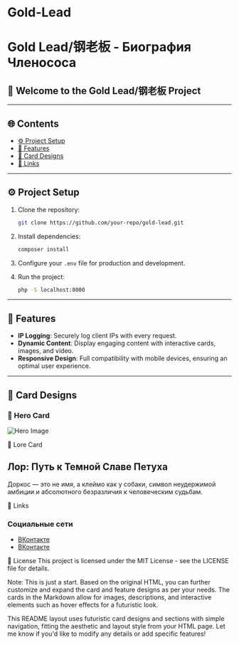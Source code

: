 # Gold-Lead
# Gold Lead/钢老板 - Биография Членососа

## 🚀 Welcome to the **Gold Lead/钢老板** Project

---

## 🌐 Contents

- [⚙️ Project Setup](#project-setup)
- [🔑 Features](#features)
- [🎨 Card Designs](#card-designs)
- [🔗 Links](#links)

---

## ⚙️ Project Setup

1. Clone the repository:
    ```bash
    git clone https://github.com/your-repo/gold-lead.git
    ```

2. Install dependencies:
    ```bash
    composer install
    ```

3. Configure your `.env` file for production and development.

4. Run the project:
    ```bash
    php -S localhost:8000
    ```

---

## 🔑 Features

- **IP Logging**: Securely log client IPs with every request.
- **Dynamic Content**: Display engaging content with interactive cards, images, and video.
- **Responsive Design**: Full compatibility with mobile devices, ensuring an optimal user experience.
  
---

## 🎨 Card Designs

### 🚨 Hero Card
<div class="hero-illustration">
    <img src="1.png" alt="Hero Image" class="gallery-img w-full h-auto object-cover rounded-lg shadow-lg cursor-pointer transform hover:scale-105 transition duration-300 border-2 border-transparent hover:border-dorkos-accent">
</div>

📜 Lore Card
<section id="lore" class="py-16 px-6 md:px-12 bg-gray-900">
    <div class="container mx-auto">
        <h2 class="text-4xl font-bold text-center mb-12 text-dorkos-accent">Лор: Путь к Темной Славе Петуха</h2>
        <div class="max-w-4xl mx-auto space-y-8 text-lg leading-relaxed text-gray-300">
            <p>
                Доркос — это не имя, а клеймо как у собаки, символ неудержимой амбиции и абсолютного безразличия к человеческим судьбам.
            </p>
        </div>
    </div>
</section>

🔗 Links
### Социальные сети

- [ВКонтакте](https://vk.com/id265413472)
- [ВКонтакте](https://vk.com/dorkostop)

📜 License
This project is licensed under the MIT License - see the LICENSE file for details.

Note: This is just a start. Based on the original HTML, you can further customize and expand the card and feature designs as per your needs. The cards in the Markdown allow for images, descriptions, and interactive elements such as hover effects for a futuristic look.

This README layout uses futuristic card designs and sections with simple navigation, fitting the aesthetic and layout style from your HTML page. Let me know if you'd like to modify any details or add specific features!






